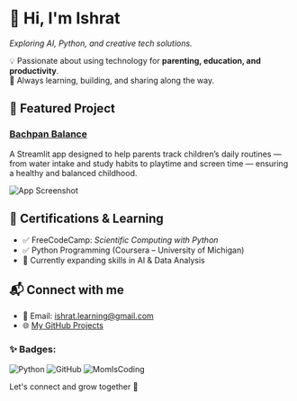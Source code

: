 # 👋 Hi, I'm Ishrat  
*Exploring AI, Python, and creative tech solutions.*  

💡 Passionate about using technology for **parenting, education, and productivity**.  
🌱 Always learning, building, and sharing along the way.  

## 🚀 Featured Project  
### [Bachpan Balance](https://github.com/IshratAiJournal/Bachpan_Balance)  
A Streamlit app designed to help parents track children’s daily routines — from water intake and study habits to playtime and screen time — ensuring a healthy and balanced childhood.  

![App Screenshot](./Bachpan_Balance/screenshots/home.png)  

## 📜 Certifications & Learning  
- ✅ FreeCodeCamp: *Scientific Computing with Python*  
- ✅ Python Programming (Coursera – University of Michigan)  
- 📖 Currently expanding skills in AI & Data Analysis  

## 📬 Connect with me  
- 📧 Email: ishrat.learning@gmail.com
- 🌐 [My GitHub Projects](https://github.com/IshratAiJournal)  


### ✨ Badges:
![Python](https://img.shields.io/badge/Python-beginner-blue)
![GitHub](https://img.shields.io/badge/GitHub-learning-important)
![MomIsCoding](https://img.shields.io/badge/Mom-Is--Coding-ff69b4)



Let's connect and grow together 🚀  

